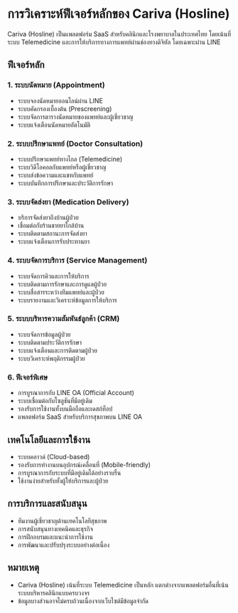 # การวิเคราะห์ฟีเจอร์หลักของ Cariva (Hosline)

Cariva (Hosline) เป็นแพลตฟอร์ม SaaS สำหรับคลินิกและโรงพยาบาลในประเทศไทย โดยเน้นที่ระบบ Telemedicine และการให้บริการทางการแพทย์ผ่านช่องทางดิจิทัล โดยเฉพาะผ่าน LINE

## ฟีเจอร์หลัก

### 1. ระบบนัดหมาย (Appointment)
- ระบบจองนัดหมายออนไลน์ผ่าน LINE
- ระบบคัดกรองเบื้องต้น (Prescreening)
- ระบบจัดการตารางนัดหมายของแพทย์และผู้เชี่ยวชาญ
- ระบบแจ้งเตือนนัดหมายอัตโนมัติ

### 2. ระบบปรึกษาแพทย์ (Doctor Consultation)
- ระบบปรึกษาแพทย์ทางไกล (Telemedicine)
- ระบบวิดีโอคอลกับแพทย์หรือผู้เชี่ยวชาญ
- ระบบส่งข้อความและแชทกับแพทย์
- ระบบบันทึกการปรึกษาและประวัติการรักษา

### 3. ระบบจัดส่งยา (Medication Delivery)
- บริการจัดส่งยาถึงบ้านผู้ป่วย
- เชื่อมต่อกับร้านขายยาใกล้บ้าน
- ระบบติดตามสถานะการจัดส่งยา
- ระบบแจ้งเตือนการรับประทานยา

### 4. ระบบจัดการบริการ (Service Management)
- ระบบจัดการคิวและการให้บริการ
- ระบบติดตามการรักษาและการดูแลผู้ป่วย
- ระบบสื่อสารระหว่างทีมแพทย์และผู้ป่วย
- ระบบรายงานและวิเคราะห์ข้อมูลการให้บริการ

### 5. ระบบบริหารความสัมพันธ์ลูกค้า (CRM)
- ระบบจัดการข้อมูลผู้ป่วย
- ระบบติดตามประวัติการรักษา
- ระบบแจ้งเตือนและการติดตามผู้ป่วย
- ระบบวิเคราะห์พฤติกรรมผู้ป่วย

### 6. ฟีเจอร์พิเศษ
- การบูรณาการกับ LINE OA (Official Account)
- ระบบเชื่อมต่อกับโซลูชันที่มีอยู่เดิม
- รองรับการใช้งานทั้งบนมือถือและเดสก์ท็อป
- แพลตฟอร์ม SaaS สำหรับบริการสุขภาพบน LINE OA

## เทคโนโลยีและการใช้งาน
- ระบบคลาวด์ (Cloud-based)
- รองรับการทำงานบนอุปกรณ์เคลื่อนที่ (Mobile-friendly)
- การบูรณาการกับระบบที่มีอยู่เดิมได้อย่างราบรื่น
- ใช้งานง่ายสำหรับทั้งผู้ให้บริการและผู้ป่วย

## การบริการและสนับสนุน
- ทีมงานผู้เชี่ยวชาญด้านเทคโนโลยีสุขภาพ
- การสนับสนุนทางเทคนิคและธุรกิจ
- การฝึกอบรมและแนะนำการใช้งาน
- การพัฒนาและปรับปรุงระบบอย่างต่อเนื่อง

## หมายเหตุ
- Cariva (Hosline) เน้นที่ระบบ Telemedicine เป็นหลัก แตกต่างจากแพลตฟอร์มอื่นที่เน้นระบบบริหารคลินิกแบบครบวงจร
- ข้อมูลบางส่วนอาจไม่ครบถ้วนเนื่องจากเว็บไซต์มีข้อมูลจำกัด

